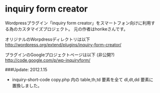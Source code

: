 inquiry form creator
==============

Wordpressプラグイン「inquiry form creator」をスマートフォン向けに利用する為のカスタマイズプロジェクト。
元の作者はhorikeさんです。


オリジナルのWorpdressディレクトリは以下
http://wordpress.org/extend/plugins/inquiry-form-creator/

プラグインのGoogleプロジェクトページは以下 (非公開?)
http://code.google.com/p/wp-inquiryform/


###Update: 2012.1.15
- inquiry-short-code copy.php 内の table,th,td 要素を全て dl,dt,dd 要素に置換しました。
